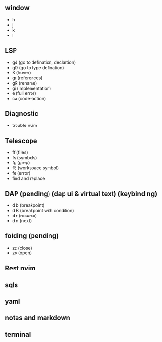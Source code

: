 ## window

* <leader>h
* <leader>j
* <leader>k
* <leader>l

## LSP
* gd (go to defination, declartion)
* gD (go to type defination)
* K (hover)
* gr (references)
* gR (rename)
* gi (implementation)
* <leader> e  (full error)
* <leader> ca (code-action)

## Diagnostic
* trouble nvim

## Telescope
* <leader> ff (files)
* <leader> fs (symbols)
* <leader> fg (grep)
* <leader> fS (workspace symbol)
* <leader> fe (error)
* find and replace

## DAP (pending) (dap ui & virtual text) (keybinding)
* <leader>d b (breakpoint)
* <leader>d B (breakpoint with condition)
* <leader>d r (resume)
* <leader>d n (next)

## folding (pending)

* zz (close)
* zo (open)


## Rest nvim

## sqls

## yaml

## notes and markdown

## terminal



